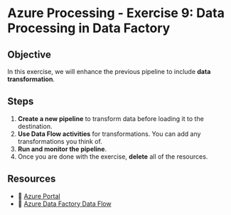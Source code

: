 # Azure Processing - Exercise 9: Data Processing in Data Factory

## **Objective**  

In this exercise, we will enhance the previous pipeline to include **data transformation**.  

## **Steps**  

1. **Create a new pipeline** to transform data before loading it to the destination.
2. **Use Data Flow activities** for transformations. You can add any transformations you think of.
3. **Run and monitor the pipeline**.  
4. Once you are done with the exercise, **delete** all of the resources.

## **Resources**  

- 📌 [Azure Portal](https://portal.azure.com)  
- 📖 [Azure Data Factory Data Flow](https://learn.microsoft.com/en-us/azure/data-factory/concepts-data-flow-overview)  